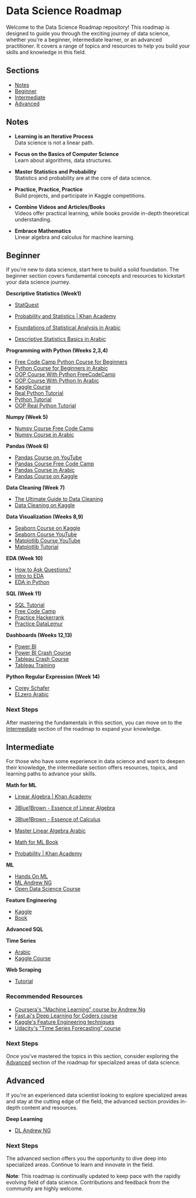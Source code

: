 # Data Science Roadmap

Welcome to the Data Science Roadmap repository! This roadmap is designed to guide you through the exciting journey of data science, whether you're a beginner, intermediate learner, or an advanced practitioner. It covers a range of topics and resources to help you build your skills and knowledge in this field.

## Sections
- [Notes](#Notes)
- [Beginner](#beginner)
- [Intermediate](#intermediate)
- [Advanced](#advanced)

## Notes

- **Learning is an Iterative Process**  
    Data science is not a linear path.

- **Focus on the Basics of Computer Science**  
    Learn about algorithms, data structures.

- **Master Statistics and Probability**  
    Statistics and probability are at the core of data science.

- **Practice, Practice, Practice**  
    Build projects, and participate in Kaggle competitions.

- **Combine Videos and Articles/Books**  
    Videos offer practical learning, while books provide in-depth theoretical understanding.

- **Embrace Mathematics**  
    Linear algebra and calculus for machine learning.


## Beginner
If you're new to data science, start here to build a solid foundation. The beginner section covers fundamental concepts and resources to kickstart your data science journey.

**Descriptive Statistics (Week1)**
- [StatQuest](https://youtube.com/playlist?list=PLblh5JKOoLUK0FLuzwntyYI10UQFUhsY9&feature=shared)
- [Probability and Statistics | Khan Academy](https://youtube.com/playlist?list=PLU5aQXLWR3_yYS0ZYRA-5g5YSSYLNZ6Mc&feature=shared)

- [Foundations of Statistical Analysis in Arabic](https://youtube.com/playlist?list=PLVpJGVBmPnw3eRSzC90oXA6gBcG-nEYIe&feature=shared)
- [Descriptive Statistics Basics in Arabic](https://youtu.be/8wwPwlueoDs?feature=shared)


**Programming with Python (Weeks 2,3,4)**
- [Free Code Camp Python Course for Beginners](https://youtu.be/rfscVS0vtbw?feature=shared)
- [Python  Course for Beginners in Arabic](https://youtube.com/playlist?list=PLuXY3ddo_8nzrO74UeZQVZOb5-wIS6krJ&feature=shared)
- [OOP Course With Python FreeCodeCamp](https://youtu.be/Ej_02ICOIgs?feature=shared)
- [OOP Course With Python In Arabic](https://youtube.com/playlist?list=PLuXY3ddo_8nzUrgCyaX_WEIJljx_We-c1&feature=shared)
- [Kaggle Course](https://www.kaggle.com/learn/python)
- [Real Python Tutorial](https://realpython.com/learning-paths/python3-introduction/)
- [Python Tutorial](https://www.pythontutorial.net/getting-started/)
- [OOP Real Python Tutorial](https://realpython.com/python3-object-oriented-programming/)

**Numpy (Week 5)** 
- [Numpy Course Free Code Camp](https://youtu.be/QUT1VHiLmmI?feature=shared)
- [Numpy Course in Arabic](https://youtube.com/playlist?list=PLuRv1IekA3YVAMh7Is9PRsM7IMLhLS787&feature=shared)

**Pandas (Week 6)**
- [Pandas Course on YouTube](https://youtube.com/playlist?list=PL-osiE80TeTsWmV9i9c58mdDCSskIFdDS&feature=shared)
- [Pandas Course Free Code Camp](https://youtu.be/gtjxAH8uaP0?feature=shared)
- [Pandas Course in Arabic](https://youtube.com/playlist?list=PLuRv1IekA3YVwzaWa2Kp7bgIVcJsJ5XGW&feature=shared)
- [Pandas Course on Kaggle](https://www.kaggle.com/learn/pandas)

**Data Cleaning (Week 7)**
- [The Ultimate Guide to Data Cleaning](https://towardsdatascience.com/the-ultimate-guide-to-data-cleaning-3969843991d4)
- [Data Cleaning on Kaggle](https://www.kaggle.com/learn/data-cleaning)

**Data Visualization (Weeks 8,9)**
- [Seaborn Course on Kaggle](https://www.kaggle.com/learn/data-visualization)
- [Seaborn Course YouTube](https://www.youtube.com/watch?v=UO98lJQ3QGI&list=PL-osiE80TeTvipOqomVEeZ1HRrcEvtZB_)
- [Matplotlib Course YouTube](https://www.youtube.com/watch?v=UO98lJQ3QGI&list=PL-osiE80TeTvipOqomVEeZ1HRrcEvtZB_)
- [Matplotlib Tutorial](https://matplotlib.org/stable/tutorials/index.html)

**EDA (Week 10)**
- [How to Ask Questions?](https://www.coursera.org/learn/ask-questions-make-decisions?specialization=google-data-analytics)
- [Intro to EDA ](https://youtu.be/xi0vhXFPegw?feature=shared)
- [EDA in Python](https://youtube.com/playlist?list=PLe9UEU4oeAuV7RtCbL76hca5ELO_IELk4&feature=shared)
  
**SQL (Week 11)**
- [SQL Tutorial](https://sqltutorial.org/)
- [Free Code Camp](https://youtu.be/HXV3zeQKqGY)
- [Practice Hackerrank](https://www.hackerrank.com/domains/sql)
- [Practice DataLemur](https://datalemur.com/)



**Dashboards (Weeks 12,13)**
- [Power BI](https://www.youtube.com/watch?v=ykvAWKML9Gk&list=PLof3yw6ZFPFhV75Ptf-5Q88bgUtLOBvOw)
- [Power BI Crash Course](https://youtu.be/0BKlUySopU4?feature=shared)
- [Tableau Crash Course](https://www.youtube.com/watch?v=TPMlZxRRaBQ)
- [Tableau Training](https://www.tableau.com/learn/training/20201)

**Python Regular Expression (Week 14)**
- [Corey Schafer](https://youtu.be/K8L6KVGG-7o?feature=shared)
- [ELzero Arabic](https://www.youtube.com/watch?v=QrYB2S1IZKo)


### Next Steps
After mastering the fundamentals in this section, you can move on to the [Intermediate](#intermediate) section of the roadmap to expand your knowledge.

## Intermediate
For those who have some experience in data science and want to deepen their knowledge, the intermediate section offers resources, topics, and learning paths to advance your skills.

**Math for ML**
- [Linear Algebra | Khan Academy](https://www.khanacademy.org/math/linear-algebra)
- [3Blue1Brown - Essence of Linear Algebra](https://www.3blue1brown.com/topics/linear-algebra)
- [3Blue1Brown - Essence of Calculus](https://www.youtube.com/playlist?list=PLZHQObOWTQDMsr9K-rj53DwVRMYO3t5Yr)
- [Master Linear Algebra Arabic](https://youtube.com/playlist?list=PLJM7jJIw2GC1YBTTSGbFIlBxzY1aUmmJQ&feature=shared)
- [Math for ML Book](https://mml-book.github.io/)
  
- [Probability | Khan Academy]()

**ML**
- [Hands On ML]()
- [ML Andrew NG](https://www.coursera.org/specializations/machine-learning-introduction#courses)
- [Open Data Science Course](https://mlcourse.ai/book/topic01/topic01_intro.html)

**Feature Engineering**
- [Kaggle](https://www.kaggle.com/learn/feature-engineering)
- [Book](https://drive.google.com/file/d/1BkJYO0tqMYptTWUDQ7X0vd2aygohHRm8/view?usp=sharing)

**Advanced SQL**

**Time Series**
- [Arabic](https://www.youtube.com/watch?v=TvhaHPq6xLU&list=TLPQMjYwNzIwMjEPGXX6392WJA&index=1)
- [Kaggle Course](https://www.kaggle.com/learn/time-series)

**Web Scraping**
- [Tutorial](https://www.dataquest.io/blog/web-scraping-tutorial-python/)

### Recommended Resources
- [Coursera's "Machine Learning" course by Andrew Ng](link)
- [Fast.ai's Deep Learning for Coders course](link)
- [Kaggle's Feature Engineering techniques](link)
- [Udacity's "Time Series Forecasting" course](link)

### Next Steps
Once you've mastered the topics in this section, consider exploring the [Advanced](#advanced) section of the roadmap for specialized areas of data science.

## Advanced
If you're an experienced data scientist looking to explore specialized areas and stay at the cutting edge of the field, the advanced section provides in-depth content and resources.

**Deep Learning**
- [DL Andrew NG](https://www.coursera.org/specializations/deep-learning#courses)


### Next Steps
The advanced section offers you the opportunity to dive deep into specialized areas. Continue to learn and innovate in the field.


**Note**: This roadmap is continually updated to keep pace with the rapidly evolving field of data science. Contributions and feedback from the community are highly welcome.

